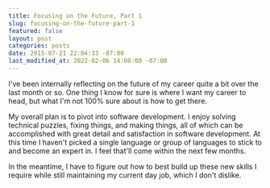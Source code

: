```yaml
---
title: Focusing on the Future, Part 1
slug: focusing-on-the-future-part-1
featured: false
layout: post
categories: posts
date: 2015-07-21 22:04:33 -07:00
last_modified_at: 2022-02-06 14:00:00 -07:00
---
```


I've been internally reflecting on the future of my career quite a bit over the last month or so. One thing I know for sure is where I want my career to head, but what I'm not 100% sure about is how to get there.

My overall plan is to pivot into software development. I enjoy solving technical puzzles, fixing things, and making things, all of which can be accomplished with great detail and satisfaction in software development. At this time I haven't picked a single language or group of languages to stick to and become an expert in. I feel that'll come within the next few months.

In the meantime, I have to figure out how to best build up these new skills I require while still maintaining my current day job, which I don't dislike.

